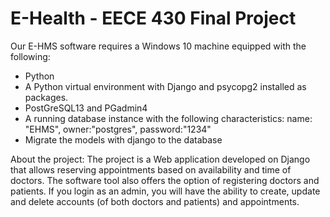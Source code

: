 # E-Health - EECE 430 Final Project

Our E-HMS software requires a Windows 10 machine equipped with the following:
- Python
- A Python virtual environment with Django and psycopg2 installed as packages.
- PostGreSQL13 and PGadmin4
- A running database instance with the following characteristics: name: "EHMS", owner:"postgres", password:"1234"
- Migrate the models with django to the database


About the project:
The project is a Web application developed on Django that allows reserving appointments based on availability and time of doctors. The software tool also offers the option of registering doctors and patients. If you login as an admin, you will have the ability to create, update and delete accounts (of both doctors and patients) and appointments.
